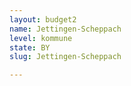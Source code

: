 ```yaml
---
layout: budget2
name: Jettingen-Scheppach
level: kommune
state: BY
slug: Jettingen-Scheppach

---
```



